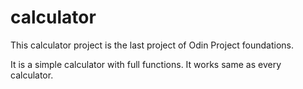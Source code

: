 # calculator

This calculator project is the last project of Odin Project foundations.

It is a simple calculator with full functions. It works same as every calculator.
